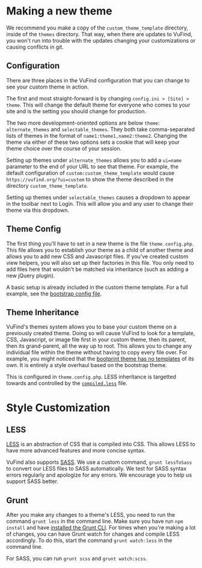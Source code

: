 # Making a new theme

We recommend you make a copy of the `custom_theme_template` directory, inside of the `themes` directory. That way, when there are updates to VuFind, you won't run into trouble with the updates changing your customizations or causing conflicts in git.

## Configuration

There are three places in the VuFind configuration that you can change to see your custom theme in action.

The first and most straight-forward is by changing `config.ini > [Site] > theme`. This will change the default theme for everyone who comes to your site and is the setting you should change for production.

The two more development-oriented options are below `theme`: `alternate_themes` and `selectable_themes`. They both take comma-separated lists of themes in the format of `name1:theme1,name2:theme2`. Changing the theme via either of these two options sets a cookie that will keep your theme choice over the course of your session.

Setting up themes under `alternate_themes` allows you to add a `ui=name` parameter to the end of your URL to see that theme. For example, the default configuration of `custom:custom_theme_template` would cause `https://vufind.org/?ui=custom` to show the theme described in the directory `custom_theme_template`.

Setting up themes under `selectable_themes` causes a dropdown to appear in the toolbar next to Login. This will allow you and any user to change their theme via this dropdown.

## Theme Config

The first thing you'll have to set in a new theme is the file `theme.config.php`. This file allows you to establish your theme as a child of another theme and allows you to add new CSS and Javascript files. If you've created custom view helpers, you will also set up their factories in this file. You only need to add files here that wouldn't be matched via inheritance (such as adding a new jQuery plugin).

A basic setup is already included in the custom theme template. For a full example, see the [bootstrap config file](https://github.com/vufind-org/vufind/blob/master/themes/bootstrap3/theme.config.php).

## Theme Inheritance

VuFind's themes system allows you to base your custom theme on a previously created theme. Doing so will cause VuFind to look for a template, CSS, Javascript, or image file first in your custom theme, then its parent, then its grand-parent, all the way up to root. This allows you to change any individual file within the theme without having to copy every file over. For example, you might noticed that the [bootprint theme has no templates](https://github.com/vufind-org/vufind/blob/master/themes/bootprint3/) of its own. It is entirely a style overhaul based on the bootstrap theme.

This is configured in `theme.config.php`. LESS inheritance is targetted towards and controlled by the [`compiled.less`](https://github.com/vufind-org/vufind/blob/master/themes/custom_theme_template/less/compiled.less) file.

# Style Customization

## LESS

[LESS](http://lesscss.org/#) is an abstraction of CSS that is compiled into CSS. This allows LESS to have more advanced features and more concise syntax.

VuFind also supports [SASS](https://sass-lang.com/). We use a custom command, `grunt lessToSass` to convert our LESS files to SASS automatically. We test for SASS syntax errors regularly and apologize for any errors. We encourage you to help us support SASS better.

## Grunt

After you make any changes to a theme's LESS, you need to run the command `grunt less` in the command line. Make sure you have run `npm install` and have [installed the Grunt CLI](https://gruntjs.com/getting-started). For times when you're making a lot of changes, you can have Grunt watch for changes and compile LESS accordingly. To do this, start the command `grunt watch:less` in the command line.

For SASS, you can run `grunt scss` and `grunt watch:scss`.
